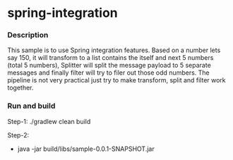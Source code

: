 # spring-integration

### Description
This sample is to use Spring integration features. Based on a number lets say 150, it will transform to a list contains the itself and next 5 numbers (total 5 numbers), Splitter will split the message payload to 5 separate messages and finally filter will try to filer out those odd numbers. The pipeline is not very practical just try to make transform, split and filter work together.

### Run and build
Step-1: 
./gradlew clean build

Step-2:
* java -jar build/libs/sample-0.0.1-SNAPSHOT.jar